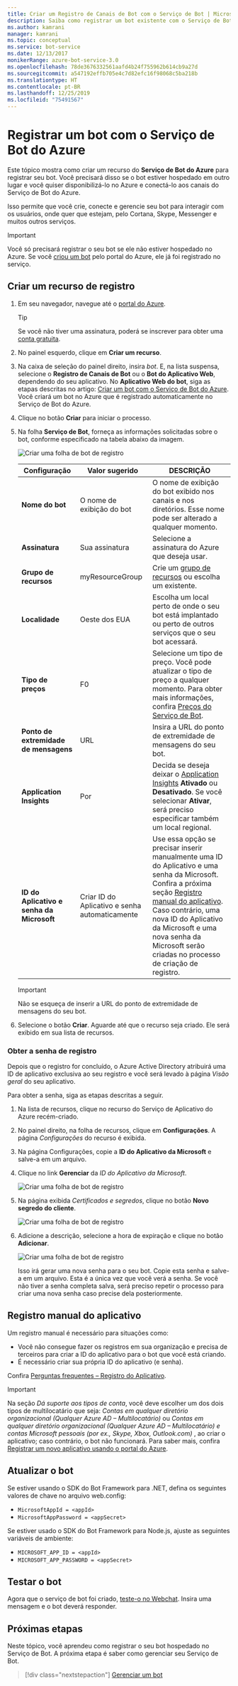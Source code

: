 ```yaml
---
title: Criar um Registro de Canais de Bot com o Serviço de Bot | Microsoft Docs
description: Saiba como registrar um bot existente com o Serviço de Bot.
ms.author: kamrani
manager: kamrani
ms.topic: conceptual
ms.service: bot-service
ms.date: 12/13/2017
monikerRange: azure-bot-service-3.0
ms.openlocfilehash: 78de3676332561aafd4b24f755962b614cb9a27d
ms.sourcegitcommit: a547192effb705e4c7d82efc16f98068c5ba218b
ms.translationtype: HT
ms.contentlocale: pt-BR
ms.lasthandoff: 12/25/2019
ms.locfileid: "75491567"
---
```

# <a name="register-a-bot-with-azure-bot-service"></a>Registrar um bot com o Serviço de Bot do Azure

Este tópico mostra como criar um recurso do **Serviço de Bot do Azure** para registrar seu bot. Você precisará disso se o bot estiver hospedado em outro lugar e você quiser disponibilizá-lo no Azure e conectá-lo aos canais do Serviço de Bot do Azure.

Isso permite que você crie, conecte e gerencie seu bot para interagir com os usuários, onde quer que estejam, pelo Cortana, Skype, Messenger e muitos outros serviços.

> [!IMPORTANT] 
> Você só precisará registrar o seu bot se ele não estiver hospedado no Azure. Se você [criou um bot](v4sdk/abs-quickstart.md) pelo portal do Azure, ele já foi registrado no serviço.

## <a name="create-a-registration-resource"></a>Criar um recurso de registro

1. Em seu navegador, navegue até o [portal do Azure](https://ms.portal.azure.com).

    > [!TIP]
    > Se você não tiver uma assinatura, poderá se inscrever para obter uma <a href="https://azure.microsoft.com/free/" target="_blank">conta gratuita</a>.

1. No painel esquerdo, clique em **Criar um recurso**.
1. Na caixa de seleção do painel direito, insira *bot*. E, na lista suspensa, selecione o **Registro de Canais de Bot** ou o **Bot do Aplicativo Web**, dependendo do seu aplicativo.
No **Aplicativo Web do bot**, siga as etapas descritas no artigo: [Criar um bot com o Serviço de Bot do Azure](v4sdk/abs-quickstart.md). Você criará um bot no Azure que é registrado automaticamente no Serviço de Bot do Azure.
1. Clique no botão **Criar** para iniciar o processo.
1. Na folha **Serviço de Bot**, forneça as informações solicitadas sobre o bot, conforme especificado na tabela abaixo da imagem.  

   ![Criar uma folha de bot de registro](media/azure-bot-quickstarts/registration-create-bot-service-blade.png)

   |Configuração |Valor sugerido|DESCRIÇÃO|
   |---|---|--|
   |**Nome do bot** <img width="300px">|O nome de exibição do bot|O nome de exibição do bot exibido nos canais e nos diretórios. Esse nome pode ser alterado a qualquer momento.|
   |**Assinatura**|Sua assinatura|Selecione a assinatura do Azure que deseja usar.|
   |**Grupo de recursos**|myResourceGroup|Crie um [grupo de recursos](/azure/azure-resource-manager/resource-group-overview#resource-groups) ou escolha um existente.|
   |**Localidade**|Oeste dos EUA|Escolha um local perto de onde o seu bot está implantado ou perto de outros serviços que o seu bot acessará.|
   |**Tipo de preços**|F0|Selecione um tipo de preço. Você pode atualizar o tipo de preço a qualquer momento. Para obter mais informações, confira [Preços do Serviço de Bot](https://azure.microsoft.com/pricing/details/bot-service/).|
   |**Ponto de extremidade de mensagens**|URL|Insira a URL do ponto de extremidade de mensagens do seu bot.|
   |**Application Insights**|Por| Decida se deseja deixar o [Application Insights](bot-service-manage-analytics.md) **Ativado** ou **Desativado**. Se você selecionar **Ativar**, será preciso especificar também um local regional. |
   |**ID do Aplicativo e senha da Microsoft**| Criar ID do Aplicativo e senha automaticamente |Use essa opção se precisar inserir manualmente uma ID do Aplicativo e uma senha da Microsoft. Confira a próxima seção [Registro manual do aplicativo](#manual-app-registration). Caso contrário, uma nova ID do Aplicativo da Microsoft e uma nova senha da Microsoft serão criadas no processo de criação de registro. |

    > [!IMPORTANT]
    > Não se esqueça de inserir a URL do ponto de extremidade de mensagens do seu bot.

1. Selecione o botão **Criar**. Aguarde até que o recurso seja criado. Ele será exibido em sua lista de recursos.

### <a name="get-registration-password"></a>Obter a senha de registro

Depois que o registro for concluído, o Azure Active Directory atribuirá uma ID de aplicativo exclusiva ao seu registro e você será levado à página *Visão geral* do seu aplicativo.

Para obter a senha, siga as etapas descritas a seguir.

1. Na lista de recursos, clique no recurso do Serviço de Aplicativo do Azure recém-criado.
1. No painel direito, na folha de recursos, clique em **Configurações**. A página *Configurações* do recurso é exibida.
1. Na página Configurações, copie a **ID do Aplicativo da Microsoft** e salve-a em um arquivo.
1. Clique no link **Gerenciar** da *ID do Aplicativo da Microsoft*.

    ![Criar uma folha de bot de registro](media/azure-bot-quickstarts/bot-channels-registration-app-settings.png)

1. Na página exibida *Certificados e segredos*, clique no botão **Novo segredo do cliente**.

    ![Criar uma folha de bot de registro](media/azure-bot-quickstarts/bot-channels-registration-app-secrets.png)

1. Adicione a descrição, selecione a hora de expiração e clique no botão **Adicionar**.

    ![Criar uma folha de bot de registro](media/azure-bot-quickstarts/bot-channels-registration-app-secrets-create.png)

    Isso irá gerar uma nova senha para o seu bot. Copie esta senha e salve-a em um arquivo. Esta é a única vez que você verá a senha. Se você não tiver a senha completa salva, será preciso repetir o processo para criar uma nova senha caso precise dela posteriormente.

## <a name="manual-app-registration"></a>Registro manual do aplicativo

Um registro manual é necessário para situações como:

- Você não consegue fazer os registros em sua organização e precisa de terceiros para criar a ID do aplicativo para o bot que você está criando.
- É necessário criar sua própria ID do aplicativo (e senha).

Confira [Perguntas frequentes – Registro do Aplicativo](bot-service-resources-bot-framework-faq.md#app-registration).

> [!IMPORTANT]
> Na seção *Dá suporte aos tipos de conta*, você deve escolher um dos dois tipos de multilocatário que seja: *Contas em qualquer diretório organizacional (Qualquer Azure AD – Multilocatário)* ou *Contas em qualquer diretório organizacional (Qualquer Azure AD – Multilocatário) e contas Microsoft pessoais (por ex., Skype, Xbox, Outlook.com)* , ao criar o aplicativo; caso contrário, o bot não funcionará. Para saber mais, confira [Registrar um novo aplicativo usando o portal do Azure](https://docs.microsoft.com/azure/active-directory/develop/quickstart-register-app#register-a-new-application-using-the-azure-portal).

## <a name="update-the-bot"></a>Atualizar o bot

Se estiver usando o SDK do Bot Framework para .NET, defina os seguintes valores de chave no arquivo web.config:

- `MicrosoftAppId = <appId>`
- `MicrosoftAppPassword = <appSecret>`

Se estiver usado o SDK do Bot Framework para Node.js, ajuste as seguintes variáveis de ambiente:

- `MICROSOFT_APP_ID = <appId>`
- `MICROSOFT_APP_PASSWORD = <appSecret>`

## <a name="test-the-bot"></a>Testar o bot

Agora que o serviço de bot foi criado, [teste-o no Webchat](bot-service-manage-test-webchat.md). Insira uma mensagem e o bot deverá responder.

## <a name="next-steps"></a>Próximas etapas

Neste tópico, você aprendeu como registrar o seu bot hospedado no Serviço de Bot. A próxima etapa é saber como gerenciar seu Serviço de Bot.

> [!div class="nextstepaction"]
> [Gerenciar um bot](bot-service-manage-overview.md)
